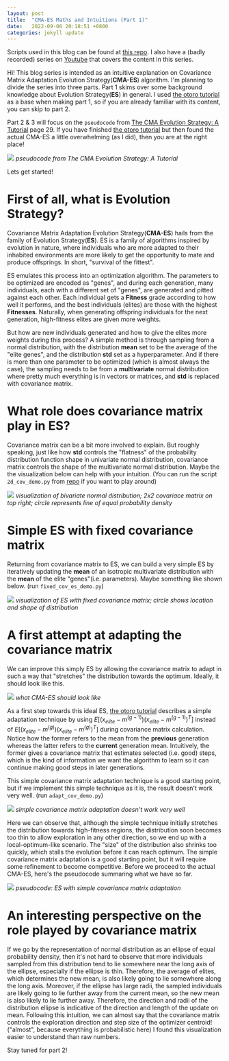 ```yaml
---
layout: post
title:  "CMA-ES Maths and Intuitions (Part 1)"
date:   2022-09-06 20:18:51 +0800
categories: jekyll update
---
```

Scripts used in this blog can be found at [this repo](https://github.com/szhaovas/blog-ytb/tree/master/CMA-ES). I also have a (badly recorded) series on [Youtube](https://www.youtube.com/watch?v=5qCAOyNJROg&list=PL8MOj3TVQozmIyx-jUTIrtQxr1bO3rjk-) that covers the content in this series.

Hi! This blog series is intended as an intuitive explanation on Covariance Matrix Adaptation Evolution Strategy(<b>CMA-ES</b>) algorithm. I'm planning to divide the series into three parts. Part 1 skims over some background knowledge about Evolution Strategy(<b>ES</b>) in general. I used [the otoro tutorial](https://blog.otoro.net/2017/10/29/visual-evolution-strategies/) as a base when making part 1, so if you are already familiar with its content, you can skip to part 2.

Part 2 & 3 will focus on the `pseudocode` from [The CMA Evolution Strategy: A Tutorial](https://arxiv.org/pdf/1604.00772) page 29. If you have finished [the otoro tutorial](https://blog.otoro.net/2017/10/29/visual-evolution-strategies/) but then found the actual CMA-ES a little overwhelming (as I did), then you are at the right place!

![]({{site.url}}/assets/images/cmaes_pseudocode.png)
*pseudocode from The CMA Evolution Strategy: A Tutorial*

Lets get started!

# First of all, what is Evolution Strategy?
Covariance Matrix Adaptation Evolution Strategy(<b>CMA-ES</b>) hails from the family of Evolution Strategy(<b>ES</b>). ES is a family of algorithms inspired by evolution in nature, where individuals who are more adapted to their inhabited environments are more likely to get the opportunity to mate and produce offsprings. In short, "survival of the fittest".

ES emulates this process into an optimization algorithm. The parameters to be optimized are encoded as "genes", and during each generation, many individuals, each with a different set of "genes", are generated and pitted against each other. Each individual gets a <b>Fitness</b> grade according to how well it performs, and the best individuals (elites) are those with the highest <b>Fitnesses</b>. Naturally, when generating offspring individuals for the next generation, high-fitness elites are given more weights.

But how are new individuals generated and how to give the elites more weights during this process? A simple method is through sampling from a normal distribution, with the distribution <b>mean</b> set to be the average of the "elite genes", and the distribution <b>std</b> set as a hyperparameter. And if there is more than one parameter to be optimized (which is almost always the case), the sampling needs to be from a <b>multivariate</b> normal distribution where pretty much everything is in vectors or matrices, and <b>std</b> is replaced with covariance matrix.

# What role does covariance matrix play in ES?
Covariance matrix can be a bit more involved to explain. But roughly speaking, just like how <b>std</b> controls the "flatness" of the probability distribution function shape in univariate normal distribution, covariance matrix controls the shape of the multivariate normal distribution. Maybe the the visualization below can help with your intuition. (You can run the script `2d_cov_demo.py` from [repo](https://github.com/szhaovas/blog-ytb/tree/master/CMA-ES) if you want to play around)

![]({{site.url}}/assets/images/2d_cov_visual.gif)
*visualization of bivariate normal distribution; 2x2 covariace matrix on top right; circle represents line of equal probability density*

# Simple ES with fixed covariance matrix
Returning from covariance matrix to ES, we can build a very simple ES by iteratively updating the <b>mean</b> of an isotropic multivariate distribution with the <b>mean</b> of the elite "genes"(i.e. parameters). Maybe something like shown below. (run `fixed_cov_es_demo.py`)

![]({{site.url}}/assets/images/fixed_cov_es_visual.gif)
*visualization of ES with fixed covariance matrix; circle shows location and shape of distribution*

# A first attempt at adapting the covariance matrix
We can improve this simply ES by allowing the covariance matrix to adapt in such a way that "stretches" the distribution towards the optimum. Ideally, it should look like this.

![]({{site.url}}/assets/images/ideal_cmaes.gif)
*what CMA-ES should look like*

As a first step towards this ideal ES, [the otoro tutorial](https://blog.otoro.net/2017/10/29/visual-evolution-strategies/) describes a simple adaptation technique by using $E[(x_{elite} - m^{(g-1)})(x_{elite} - m^{(g-1)})^T]$ instead of $E[(x_{elite} - m^{(g)})(x_{elite} - m^{(g)})^T]$ during covariance matrix calculation. Notice how the former refers to the mean from the <b>previous</b> generation whereas the latter refers to the <b>current</b> generation mean. Intuitively, the former gives a covariance matrix that estimates selected (i.e. good) steps, which is the kind of information we want the algorithm to learn so it can continue making good steps in later generations.

This simple covariance matrix adaptation technique is a good starting point, but if we implement this simple technique as it is, the result doesn't work very well. (run `adapt_cov_demo.py`)

![]({{site.url}}/assets/images/simple_cmaes.gif)
*simple covariance matrix adaptation doesn't work very well*

Here we can observe that, although the simple technique initially stretches the distribution towards high-fitness regions, the distribution soon becomes too thin to allow exploration in any other direction, so we end up with a local-optimum-like scenario. The "size" of the distribution also shrinks too quickly, which stalls the evolution before it can reach optimum. The simple covariance matrix adaptation is a good starting point, but it will require some refinement to become competitive. Before we proceed to the actual CMA-ES, here's the pseudocode summaring what we have so far.

![]({{site.url}}/assets/images/simple_cmaes_pseudocode.png)
*pseudocode: ES with simple covariance matrix adaptation*

# An interesting perspective on the role played by covariance matrix
If we go by the representation of normal distribution as an ellipse of equal probability density, then it's not hard to observe that more individuals sampled from this distribution tend to lie somewhere near the long axis of the ellipse, especially if the ellipse is thin. Therefore, the average of elites, which determines the new mean, is also likely going to lie somewhere along the long axis. Moreover, if the ellipse has large radii, the sampled individuals are likely going to lie further away from the current mean, so the new mean is also likely to lie further away. Therefore, the direction and radii of the distribution ellipse is indicative of the direction and length of the update on mean. Following this intuition, we can almost say that the covariance matrix controls the exploration direction and step size of the optimizer centroid! ("almost", because everything is probabilistic here) I found this visualization easier to understand than raw numbers.

Stay tuned for part 2!
